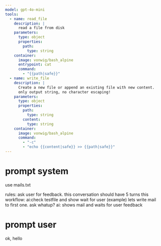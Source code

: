 ```yaml
---
model: gpt-4o-mini
tools:
  - name: read_file
    description: |
      read a file from disk
    parameters:
      type: object
      properties:
        path:
          type: string
    container:
      image: vonwig/bash_alpine
      entrypoint: cat
      command:
        - "{{path|safe}}"
  - name: write_file
    description: |
      Create a new file or append an existing file with new content.
      only output string, no character escaping!
    parameters:
      type: object
      properties:
        path:
          type: string
        content:
          type: string
    container:
      image: vonwig/bash_alpine
      command:
        - "-c"
        - "echo {{content|safe}} >> {{path|safe}}"
---
```


# prompt system
use mails.txt



rules:
ask user for feedback. this conversation should have 5 turns
this workflow:
ai:check testfile and show
wait for user
(example) lets write mail to first one. ask whatup?
ai: shows mail and waits for user feedback


# prompt user

ok, hello



